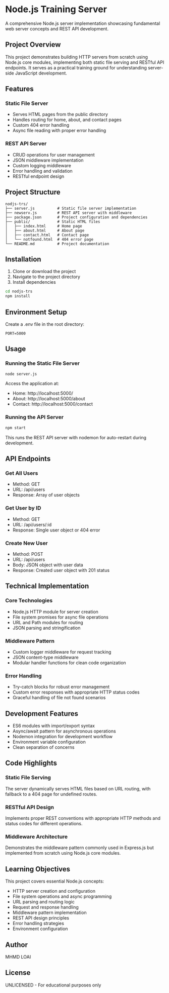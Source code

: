 # Node.js Training Server

A comprehensive Node.js server implementation showcasing fundamental web server concepts and REST API development.

## Project Overview

This project demonstrates building HTTP servers from scratch using Node.js core modules, implementing both static file serving and RESTful API endpoints. It serves as a practical training ground for understanding server-side JavaScript development.

## Features

### Static File Server

- Serves HTML pages from the public directory
- Handles routing for home, about, and contact pages
- Custom 404 error handling
- Async file reading with proper error handling

### REST API Server

- CRUD operations for user management
- JSON middleware implementation
- Custom logging middleware
- Error handling and validation
- RESTful endpoint design

## Project Structure

```
nodjs-trs/
├── server.js          # Static file server implementation
├── newserv.js         # REST API server with middleware
├── package.json       # Project configuration and dependencies
├── public/            # Static HTML files
│   ├── index.html     # Home page
│   ├── about.html     # About page
│   ├── contact.html   # Contact page
│   └── notfound.html  # 404 error page
└── README.md          # Project documentation
```

## Installation

1. Clone or download the project
2. Navigate to the project directory
3. Install dependencies

```bash
cd nodjs-trs
npm install
```

## Environment Setup

Create a .env file in the root directory:

```
PORT=5000
```

## Usage

### Running the Static File Server

```bash
node server.js
```

Access the application at:

- Home: http://localhost:5000/
- About: http://localhost:5000/about
- Contact: http://localhost:5000/contact

### Running the API Server

```bash
npm start
```

This runs the REST API server with nodemon for auto-restart during development.

## API Endpoints

### Get All Users

- Method: GET
- URL: /api/users
- Response: Array of user objects

### Get User by ID

- Method: GET
- URL: /api/users/:id
- Response: Single user object or 404 error

### Create New User

- Method: POST
- URL: /api/users
- Body: JSON object with user data
- Response: Created user object with 201 status

## Technical Implementation

### Core Technologies

- Node.js HTTP module for server creation
- File system promises for async file operations
- URL and Path modules for routing
- JSON parsing and stringification

### Middleware Pattern

- Custom logger middleware for request tracking
- JSON content-type middleware
- Modular handler functions for clean code organization

### Error Handling

- Try-catch blocks for robust error management
- Custom error responses with appropriate HTTP status codes
- Graceful handling of file not found scenarios

## Development Features

- ES6 modules with import/export syntax
- Async/await pattern for asynchronous operations
- Nodemon integration for development workflow
- Environment variable configuration
- Clean separation of concerns

## Code Highlights

### Static File Serving

The server dynamically serves HTML files based on URL routing, with fallback to a 404 page for undefined routes.

### RESTful API Design

Implements proper REST conventions with appropriate HTTP methods and status codes for different operations.

### Middleware Architecture

Demonstrates the middleware pattern commonly used in Express.js but implemented from scratch using Node.js core modules.

## Learning Objectives

This project covers essential Node.js concepts:

- HTTP server creation and configuration
- File system operations and async programming
- URL parsing and routing logic
- Request and response handling
- Middleware pattern implementation
- REST API design principles
- Error handling strategies
- Environment configuration

## Author

MHMD LOAI

## License

UNLICENSED - For educational purposes only
